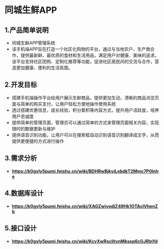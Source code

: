 # 同城生鲜APP

## 1.产品简单说明
- 同城生鲜APP管理系统
- 该手机端APP旨在打造一个社区化购物的平台，通过与当地农户、生产商合作，提供最新鲜、最优质的食材和生活用品，满足用户对健康、美味的追求。该平台支持社区团购、定制化推荐等功能，促进社区居民间的交流与合作，营造更加健康、便利的生活氛围。

## 2.开发目标

- 搭建手机端操作平台给用户展示生鲜商品，提供更加生动，清晰的商品浏览页面与简单的购买支付，让用户轻松方便地操作使用系统
- 透过搭建优惠信息，成长经验，积分累积等内容方式，提升用户活跃度，培养用户忠诚度
- 提供简单的管理页面，管理员可以通过简单的方式来管理页面相关内容，实现随时的数据更新与维护
- 提供语音识别功能，让用户可以在搜索框自动识别语音识别翻译成文字，从而提供更便捷的方式进行操作

## 3.需求分析
- #### https://k0gvly5pumi.feishu.cn/wiki/BDHRwBjkviLebdkT2Mmc7P0Inhe

## 4.数据库设计
- #### https://k0gvly5pumi.feishu.cn/wiki/XAGZwivodiZ49Hk1OTAclVhenZb

## 5.接口设计
- #### https://k0gvly5pumi.feishu.cn/wiki/KcvXwRsclitvnMkssp6cGJRlnYd